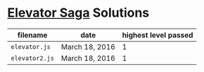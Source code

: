 # [Elevator Saga](https://play.elevatorsaga.com) Solutions

| filename       | date           | highest level passed |
| -------------- | -------------- | -------------------- |
| `elevator.js`  | March 18, 2016 | 1                    |
| `elevator2.js` | March 18, 2016 | 1                    |